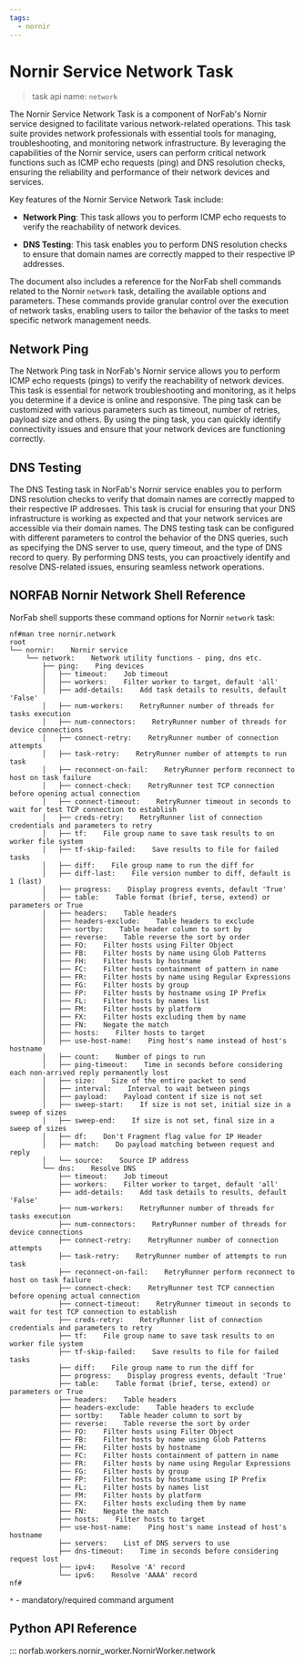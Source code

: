 ```yaml
---
tags:
  - nornir
---
```


# Nornir Service Network Task

> task api name: `network`

The Nornir Service Network Task is a component of NorFab's Nornir service designed to facilitate various network-related operations. This task suite provides network professionals with essential tools for managing, troubleshooting, and monitoring network infrastructure. By leveraging the capabilities of the Nornir service, users can perform critical network functions such as ICMP echo requests (ping) and DNS resolution checks, ensuring the reliability and performance of their network devices and services.

Key features of the Nornir Service Network Task include:

- **Network Ping**: This task allows you to perform ICMP echo requests to verify the reachability of network devices. 

- **DNS Testing**: This task enables you to perform DNS resolution checks to ensure that domain names are correctly mapped to their respective IP addresses. 

The document also includes a reference for the NorFab shell commands related to the Nornir `network` task, detailing the available options and parameters. These commands provide granular control over the execution of network tasks, enabling users to tailor the behavior of the tasks to meet specific network management needs.

## Network Ping

The Network Ping task in NorFab's Nornir service allows you to perform ICMP echo requests (pings) to verify the reachability of network devices. This task is essential for network troubleshooting and monitoring, as it helps you determine if a device is online and responsive. The ping task can be customized with various parameters such as timeout, number of retries, payload size and others. By using the ping task, you can quickly identify connectivity issues and ensure that your network devices are functioning correctly.

## DNS Testing

The DNS Testing task in NorFab's Nornir service enables you to perform DNS resolution checks to verify that domain names are correctly mapped to their respective IP addresses. This task is crucial for ensuring that your DNS infrastructure is working as expected and that your network services are accessible via their domain names. The DNS testing task can be configured with different parameters to control the behavior of the DNS queries, such as specifying the DNS server to use, query timeout, and the type of DNS record to query. By performing DNS tests, you can proactively identify and resolve DNS-related issues, ensuring seamless network operations.

## NORFAB Nornir Network Shell Reference

NorFab shell supports these command options for Nornir `network` task:

```
nf#man tree nornir.network
root
└── nornir:    Nornir service
    └── network:    Network utility functions - ping, dns etc.
        ├── ping:    Ping devices
        │   ├── timeout:    Job timeout
        │   ├── workers:    Filter worker to target, default 'all'
        │   ├── add-details:    Add task details to results, default 'False'
        │   ├── num-workers:    RetryRunner number of threads for tasks execution
        │   ├── num-connectors:    RetryRunner number of threads for device connections
        │   ├── connect-retry:    RetryRunner number of connection attempts
        │   ├── task-retry:    RetryRunner number of attempts to run task
        │   ├── reconnect-on-fail:    RetryRunner perform reconnect to host on task failure
        │   ├── connect-check:    RetryRunner test TCP connection before opening actual connection
        │   ├── connect-timeout:    RetryRunner timeout in seconds to wait for test TCP connection to establish
        │   ├── creds-retry:    RetryRunner list of connection credentials and parameters to retry
        │   ├── tf:    File group name to save task results to on worker file system
        │   ├── tf-skip-failed:    Save results to file for failed tasks
        │   ├── diff:    File group name to run the diff for
        │   ├── diff-last:    File version number to diff, default is 1 (last)
        │   ├── progress:    Display progress events, default 'True'
        │   ├── table:    Table format (brief, terse, extend) or parameters or True
        │   ├── headers:    Table headers
        │   ├── headers-exclude:    Table headers to exclude
        │   ├── sortby:    Table header column to sort by
        │   ├── reverse:    Table reverse the sort by order
        │   ├── FO:    Filter hosts using Filter Object
        │   ├── FB:    Filter hosts by name using Glob Patterns
        │   ├── FH:    Filter hosts by hostname
        │   ├── FC:    Filter hosts containment of pattern in name
        │   ├── FR:    Filter hosts by name using Regular Expressions
        │   ├── FG:    Filter hosts by group
        │   ├── FP:    Filter hosts by hostname using IP Prefix
        │   ├── FL:    Filter hosts by names list
        │   ├── FM:    Filter hosts by platform
        │   ├── FX:    Filter hosts excluding them by name
        │   ├── FN:    Negate the match
        │   ├── hosts:    Filter hosts to target
        │   ├── use-host-name:    Ping host's name instead of host's hostname
        │   ├── count:    Number of pings to run
        │   ├── ping-timeout:    Time in seconds before considering each non-arrived reply permanently lost
        │   ├── size:    Size of the entire packet to send
        │   ├── interval:    Interval to wait between pings
        │   ├── payload:    Payload content if size is not set
        │   ├── sweep-start:    If size is not set, initial size in a sweep of sizes
        │   ├── sweep-end:    If size is not set, final size in a sweep of sizes
        │   ├── df:    Don't Fragment flag value for IP Header
        │   ├── match:    Do payload matching between request and reply
        │   └── source:    Source IP address
        └── dns:    Resolve DNS
            ├── timeout:    Job timeout
            ├── workers:    Filter worker to target, default 'all'
            ├── add-details:    Add task details to results, default 'False'
            ├── num-workers:    RetryRunner number of threads for tasks execution
            ├── num-connectors:    RetryRunner number of threads for device connections
            ├── connect-retry:    RetryRunner number of connection attempts
            ├── task-retry:    RetryRunner number of attempts to run task
            ├── reconnect-on-fail:    RetryRunner perform reconnect to host on task failure
            ├── connect-check:    RetryRunner test TCP connection before opening actual connection
            ├── connect-timeout:    RetryRunner timeout in seconds to wait for test TCP connection to establish
            ├── creds-retry:    RetryRunner list of connection credentials and parameters to retry
            ├── tf:    File group name to save task results to on worker file system
            ├── tf-skip-failed:    Save results to file for failed tasks
            ├── diff:    File group name to run the diff for
            ├── progress:    Display progress events, default 'True'
            ├── table:    Table format (brief, terse, extend) or parameters or True
            ├── headers:    Table headers
            ├── headers-exclude:    Table headers to exclude
            ├── sortby:    Table header column to sort by
            ├── reverse:    Table reverse the sort by order
            ├── FO:    Filter hosts using Filter Object
            ├── FB:    Filter hosts by name using Glob Patterns
            ├── FH:    Filter hosts by hostname
            ├── FC:    Filter hosts containment of pattern in name
            ├── FR:    Filter hosts by name using Regular Expressions
            ├── FG:    Filter hosts by group
            ├── FP:    Filter hosts by hostname using IP Prefix
            ├── FL:    Filter hosts by names list
            ├── FM:    Filter hosts by platform
            ├── FX:    Filter hosts excluding them by name
            ├── FN:    Negate the match
            ├── hosts:    Filter hosts to target
            ├── use-host-name:    Ping host's name instead of host's hostname
            ├── servers:    List of DNS servers to use
            ├── dns-timeout:    Time in seconds before considering request lost
            ├── ipv4:    Resolve 'A' record
            └── ipv6:    Resolve 'AAAA' record
nf#
```

``*`` - mandatory/required command argument

## Python API Reference

::: norfab.workers.nornir_worker.NornirWorker.network